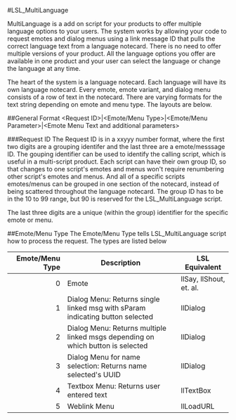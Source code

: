 #LSL_MultiLanguage

MultiLanguage is a add on script for your products to offer multiple language options to your users.  The system works by allowing your code to request emotes and dialog menus using a link message ID that pulls the correct language text from a language notecard.  There is no need to offer multiple versions of your product.  All the language options you offer are available in one product and your user can select the language or change the language at any time.  

The heart of the system is a language notecard.  Each language will have its own language notecard. Every emote, emote variant, and dialog menu consists of a row of text in the notecard.  There are varying formats for the text string depending on emote and menu type.  The layouts are below.  

##General Format
\<Request ID\>|\<Emote/Menu Type\>|\<Emote/Menu Parameter\>|\<Emote Menu Text and additional parameters\>

###Request ID
The Request ID is in a xxyyy number format, where the first two digits are a grouping identifer and the last three are a emote/messsage ID.  The gouping identifier can be used to identify the calling script, which is useful in a multi-script product.  Each script can have their own group ID, so that changes to one script's emotes and menus won't require renumbering other script's emotes and menus.  And all of a specific scripts emotes/menus can be grouped in one section of the notecard, instead of being scattered throughout the language notecard.  The group ID has to be in the 10 to 99 range, but 90 is reserved for the LSL_MultiLanguage script.

The last three digits are a unique (within the group) identifier for the specific emote or menu.

##Emote/Menu Type
The Emote/Menu Type tells LSL_MultiLanguage script how to process the request.  The types are listed below

| Emote/Menu Type  | Description                                                                     | LSL Equivalent          |
| ---------------: | ------------------------------------------------------------------------------- | ----------------------- |
|                0 | Emote                                                                           | llSay, llShout, et. al. |
|                1 | Dialog Menu: Returns single linked msg with sParam indicating button selected   | llDialog                |
|                2 | Dialog Menu: Returns multiple linked msgs depending on which button is selected | llDialog                |
|                3 | Dialog Menu for name selection: Returns name selected's UUID                    | llDialog                |
|                4 | Textbox Menu: Returns user entered text                                         | llTextBox               |
|                5 | Weblink Menu                                                                    | llLoadURL               |



